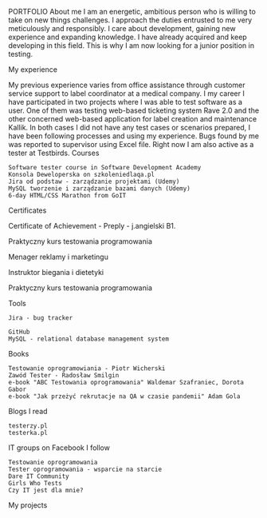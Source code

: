 PORTFOLIO
About me
I am an energetic, ambitious person who is willing to take on new things
challenges. I approach the duties entrusted to me very meticulously and responsibly. I care about development, gaining new experience and expanding knowledge.
I have already acquired and keep developing in this field. This is why I am now looking for a junior position in testing.

My experience

My previous experience varies from office assistance through customer service support to label coordinator at a medical company.
I my career I have participated in two projects where I was able to test software as a user. One of them was testing web-based ticketing system Rave 2.0 and the other concerned web-based application for label creation and maintenance Kallik. In both cases I did not have any test cases or scenarios prepared, I have been following processes and using my experience. Bugs found by me was reported to supervisor using Excel file. Right now I am also active as a tester at Testbirds.
Courses

    Software tester course in Software Development Academy
    Konsola Deweloperska on szkoleniedlaqa.pl
    Jira od podstaw - zarządzanie projektami (Udemy)
    MySQL tworzenie i zarządzanie bazami danych (Udemy)
    6-day HTML/CSS Marathon from GoIT

Certificates

Certificate of Achievement - Preply - j.angielski B1.
   
Praktyczny kurs testowania programowania

Menager reklamy i marketingu

Instruktor biegania i dietetyki

Praktyczny kurs testowania programowania



Tools

    Jira - bug tracker
  
    GitHub
    MySQL - relational database management system
    
    

Books

    Testowanie oprogramowiania - Piotr Wicherski
    Zawód Tester - Radosław Smilgin
    e-book "ABC Testowania oprogramowania" Waldemar Szafraniec, Dorota Gabor
    e-book "Jak przeżyć rekrutacje na QA w czasie pandemii" Adam Gola

Blogs I read

    testerzy.pl
    testerka.pl
   

IT groups on Facebook I follow

    Testowanie oprogramowania
    Tester oprogramowania - wsparcie na starcie
    Dare IT Community
    Girls Who Tests
    Czy IT jest dla mnie?

My projects



